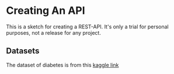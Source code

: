 # Creating An API

This is a sketch for creating a REST-API. It's only a trial for personal purposes, not a release for any project.

## Datasets

The dataset of diabetes is from this [kaggle link](https://www.kaggle.com/datasets/rahulsah06/machine-learning-for-diabetes-with-python?resource=download)
